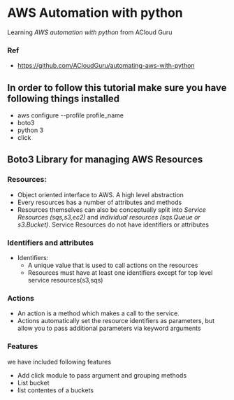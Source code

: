 # AWS Automation with python
Learning *AWS automation with python* from ACloud Guru 

### Ref
-  https://github.com/ACloudGuru/automating-aws-with-python

## In order to follow this tutorial make sure you have following things installed
- aws configure --profile profile_name
- boto3
- python 3
- click

## Boto3 Library for managing AWS Resources
### Resources: 
 - Object oriented interface to AWS. A high level abstraction
 - Every resources has a number of attributes and methods
 - Resources themselves can also be conceptually split into *Service Resources (sqs,s3,ec2)* and *individual resources (sqs.Queue or s3.Bucket)*. Service Resources do not have         identifiers or attributes

 ### Identifiers and attributes
  - Identifiers: 
    - A unique value that is used to call actions on the resources
    - Resources must have at least one identifiers except for top level service resources(s3,sqs)

### Actions
 - An action is a method which makes a call to the service.
 - Actions automatically set the resource identifiers as parameters, but allow you to pass additional parameters via keyword arguments


### Features
we have included following features
 - Add click module to pass argument and grouping  methods
 - List bucket
 - list contentes of a buckets

